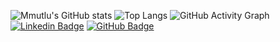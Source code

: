 ![Mmutlu's GitHub stats](https://github-readme-stats.vercel.app/api?username=mmutlucod&show_icons=true&theme=radical)
![Top Langs](https://github-readme-stats.vercel.app/api/top-langs/?username=mmutlucod&layout=compact&theme=radical)
![GitHub Activity Graph](https://activity-graph.herokuapp.com/graph?username=mmutlucod&theme=dracula)
[![Linkedin Badge](https://img.shields.io/badge/-Mustafa%20Mutlu-blue?style=flat&logo=Linkedin&logoColor=white&link=https://www.linkedin.com/in/mmutlucod/)](https://www.linkedin.com/in/mmutlucod/)
[![GitHub Badge](https://img.shields.io/badge/-mmutlucod-black?style=flat&logo=GitHub&logoColor=white&link=https://github.com/mmutlucod)](https://github.com/mmutlucod)
